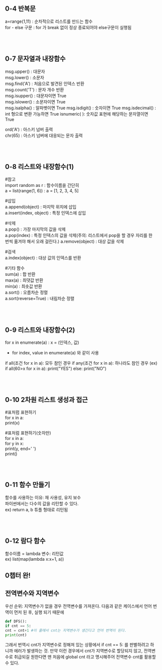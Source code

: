 ## 0-4 반복문
a=range(1,11) : 순차적으로 리스트를 만드는 함수  
for - else 구문 : for 가 break 없이 정상 종료되어야 else구문이 실행됨

<br>
<br>

## 0-7 문자열과 내장함수 

msg.upper() : 대문자  
msg.lower() : 소문자  
msg.find('A') : 처음으로 발견된 인덱스 반환  
msg.count('T') :  문자 개수 반환  
msg.isupper() : 대문자이면 True  
msg.islower() : 소문자이면 True  
msg.isalpha() : 알파벳이면 True
msg.isdigit() : 숫자이면 True
msg.isdecimal() : int 형으로 변환 가능하면 True 
isnumeric( ): 숫자값 표현에 해당하는 문자열이면 True

ord('A') : 아스키 넘버 출력  
chr(65) : 아스키 넘버에 대응되는 문자 출력  
  
<br>
<br>

## 0-8 리스트와 내장함수(1) 

#참고  
import random as r : 함수이름을 간단히  
a = list(range(1, 6)) : a = [1, 2, 3, 4, 5]  

#삽입  
a.append(object) : 마지막 위치에 삽입  
a.insert(index, object) : 특정 인덱스에 삽입  

#삭제  
a.pop() : 가장 마지막의 값을 삭제  
a.pop(index) : 특정 인덱스의 값을 삭제(주의: 리스트에서 pop을 할 경우 자리를 한 번씩 옮겨야 해서 오래 걸린다.)
a.remove(object) : 대상 값을 삭제  

#검색  
a.index(object) : 대상 값의 인덱스를 반환   

#기타 함수  
sum(a) : 합 반환   
max(a) : 최댓값 반환  
min(a) : 최솟값 반환   
a.sort() : 오름차순 정렬  
a.sort(reverse=True) : 내림차순 정렬   

<br>
<br>

## 0-9 리스트와 내장함수(2)

for x in enumerate(a) : x = (인덱스, 값)  
- for index, value in enumerate(a) 와 같이 사용

if all(조건 for x in a): 모두 참인 경우
if any(조건 for x in a): 하나라도 참인 경우
(ex)
if all(60>x for x in a):
	print("YES")
else:
	print("NO") 

<br>
<br>

## 0-10 2차원 리스트 생성과 접근


#표처럼 표현하기  
for x in a:  
	print(x)  

#표처럼 표현하기(숫자만)  
for x in a:  
	for y in x:  
		print(y, end=' ')  
	print()  


<br>
<br>

## 0-11 함수 만들기

함수를 사용하는 이유: 재 사용성, 유지 보수     
파이썬에서는 다수의 값을 리턴할 수 있다.   
ex) return a, b 튜플 형태로 리턴됨  


<br>
<br>

## 0-12 람다 함수

함수이름 = lambda 변수: 리턴값   
ex) list(map(lambda x:x+1, a))  


## 0챕터 완! 


## 전역변수와 지역변수
우선 순위: 지역변수가 없을 경우 전역변수를 가져온다.
다음과 같은 케이스에서 언어 번역이 먼저 된 후, 실행 되기 때문에
```python
def DFS():
if cnt == 5:
cnt = cnt+1 #이 줄에서 cnt는 지역변수가 생긴다고 언어 번역이 된다.
print(cnt)
```
그래서 번역시 cnt가 지역변수로 정해져 있는 상황에서 
if cnt == 5: 를 판별하려고 하니까 에러가 발생하는 것.
만약 이런 경우에서 cnt가 지역변수로 할당되지 않고, 전역변수로 취급되길 원한다면
맨 처음에 global cnt 라고 명시해주어 전역변수 cnt를 활용할 수 있다. 